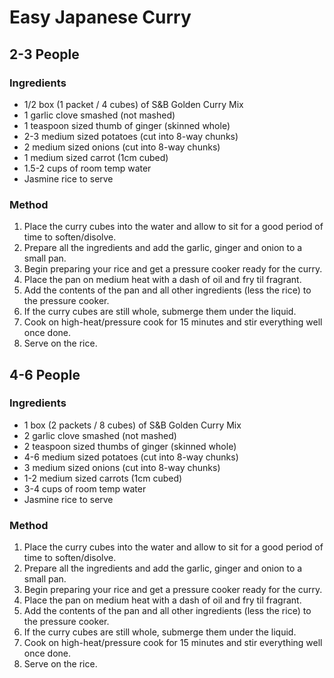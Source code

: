 # Easy Japanese Curry



## 2-3 People

### Ingredients

* 1/2 box (1 packet / 4 cubes) of S&B Golden Curry Mix
* 1 garlic clove smashed (not mashed)
* 1 teaspoon sized thumb of ginger (skinned whole)
* 2-3 medium sized potatoes (cut into 8-way chunks)
* 2 medium sized onions (cut into 8-way chunks)
* 1 medium sized carrot (1cm cubed)
* 1.5-2 cups of room temp water
* Jasmine rice to serve


### Method

1. Place the curry cubes into the water and allow to sit for a good period of time to soften/disolve.
1. Prepare all the ingredients and add the garlic, ginger and onion to a small pan.
1. Begin preparing your rice and get a pressure cooker ready for the curry.
1. Place the pan on medium heat with a dash of oil and fry til fragrant.
1. Add the contents of the pan and all other ingredients (less the rice) to the pressure cooker.
1. If the curry cubes are still whole, submerge them under the liquid.
1. Cook on high-heat/pressure cook for 15 minutes and stir everything well once done.
1. Serve on the rice.



## 4-6 People

### Ingredients

* 1 box (2 packets / 8 cubes) of S&B Golden Curry Mix
* 2 garlic clove smashed (not mashed)
* 2 teaspoon sized thumbs of ginger (skinned whole)
* 4-6 medium sized potatoes (cut into 8-way chunks)
* 3 medium sized onions (cut into 8-way chunks)
* 1-2 medium sized carrots (1cm cubed)
* 3-4 cups of room temp water
* Jasmine rice to serve


### Method

1. Place the curry cubes into the water and allow to sit for a good period of time to soften/disolve.
1. Prepare all the ingredients and add the garlic, ginger and onion to a small pan.
1. Begin preparing your rice and get a pressure cooker ready for the curry.
1. Place the pan on medium heat with a dash of oil and fry til fragrant.
1. Add the contents of the pan and all other ingredients (less the rice) to the pressure cooker.
1. If the curry cubes are still whole, submerge them under the liquid.
1. Cook on high-heat/pressure cook for 15 minutes and stir everything well once done.
1. Serve on the rice.
